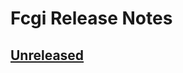 # Fcgi Release Notes

## [Unreleased]

[Unreleased]: https://github.com/dmitigr/fcgi/compare/v1.0.0...HEAD
